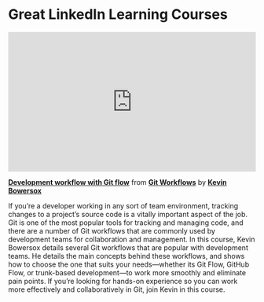 <h1>Great LinkedIn Learning Courses</h1>

<div style="position:relative;height:0;padding-bottom:56.25%"><iframe width="640" height="360" src="https://www.linkedin.com/learning/embed/git-workflows/development-workflow-with-git-flow?autoplay=false&claim=AQHYU5oKHkcQagAAAYPSyazT68DQ4AnYTVDsIZ6Cm-u0ni9DFZLsbWMFe12RHCNew0HpixMswLF0XtOKvqDZKW4h_ehpr5AnV0LqU-7JtTN_9LmGfGbGeXOj8r731qS1Bv3RmF2a6VcEGtEdfisoNCqFgneJ4KcrIzvd9sFN1to7uhzz_ZOnsr8kcO9x7fv8PodT0aPHFad3QUDO5G0s6TYB-cAakuUvZr7WHseyKoHVINYlyuTjyMLsY--uIPYSWi2ay7ZD6wU4FmIuZBb8wbl-cFG8XyrjUIg5v9652M89RUoednkVQK09hA0GkHG1MamU-54jTrdzVqC8V1RX3cH_kyTrM6mN9yj8o-odza-h3GMY57Z_pnzccS-Nr7GB67Y95pjRZQQsPiHB6LYyHyBmMUXpO6_5cWRjt7H39sApBqfMjWtAJzMxTIALBY4lag-ZPh3ngir0C61bNADJpcWbppKtq0eriOAQGrNII4AbZRewyJQY2MGqFToSvLdOA2yWKnO56lf6XKpiNoqCHDWSnz6oG467OWVQdBlJp2zQKmGi2C1HBAAOAZrJxV-zb_SeKsLRlVnLdmAR7gK67Hskz0L9Ya9V84PH7mJzIbSXivY9jSQDliA_0x6GkUiGgsK9VrqxUIlOGog6uPAuzVFuz-hBdZ8a4U1vd1tyt3REkmIMXmmOq3ZKupSGx7ObwUWUCEhJTer5ECvk5rkCK8qTszJ3ILkkhVtDxjQ2a1S_8okFSuwQfkrWTwRnBcjTxp1qeBCAFcJ2kftu-8xPVtZNYqOK85_801Ir6BwVrGIOfINIkHjZukHA_qNeh9mHTOmeZo0ZVF-gy5zHxxarv9rt8o9A8iJhbrTaIt1e4Dj3-4bMDfviUeywJW_WhzAaNkJTaFw9Rn6Gp4hWURZbVolqm0fFWwMpuqKP-8_bTF2rd9TEXnw4QoKeZFRtLhzdpbEjsEnpA-dQycSWmNWar1ha9P9icpntVoD-uIss3F9913awqS7LsV-J7nyPc8x2SzpLNHPjErNuj_UdkTwxc-7dQJGMVNxyOGu_zDWXXL91DBksE2FNgoYg5uvPn_ct7wEjVDj9rQnJYumc3SeOKOJwmPwAOmR5-Z3_eJLhbnRK46CgBP1UVYp9gk3ny_kGIxCwXHHPEtl86YTk5SwMmtmM2V-E0XFuteaFewh_2o3bOAxBA9gLqt-L&lipi=urn%3Ali%3Apage%3Ad_learning_content%3Boq4VhVRiR9WdBl4JKyvoug%3D%3D&licu" mozallowfullscreen="true" webkitallowfullscreen="true" allowfullscreen="true" frameborder="0" style="position:absolute;width:100%;height:100%;left:0"></iframe></div><p><strong><a href="https://www.linkedin.com/learning/git-workflows/development-workflow-with-git-flow?trk=embed_lil">Development workflow with Git flow</a></strong> from <strong><a href="https://www.linkedin.com/learning/git-workflows?trk=embed_lil">Git Workflows</a></strong> by <strong><a href="https://www.linkedin.com/learning/instructors/kevin-bowersox?trk=embed_lil">Kevin Bowersox</a></strong></p>

If you’re a developer working in any sort of team environment, tracking changes to a project’s source code is a vitally important aspect of the job. Git is one of the most popular tools for tracking and managing code, and there are a number of Git workflows that are commonly used by development teams for collaboration and management. In this course, Kevin Bowersox details several Git workflows that are popular with development teams. He details the main concepts behind these workflows, and shows how to choose the one that suits your needs—whether its Git Flow, GitHub Flow, or trunk-based development—to work more smoothly and eliminate pain points. If you’re looking for hands-on experience so you can work more effectively and collaboratively in Git, join Kevin in this course.
